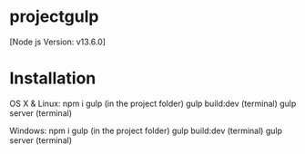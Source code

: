 # projectgulp
[Node js Version: v13.6.0]

# Installation
  OS X & Linux:
  npm i gulp (in the project folder)
  gulp build:dev  (terminal)
  gulp server (terminal)
  
  Windows:
  npm i gulp (in the project folder)
  gulp build:dev  (terminal)
  gulp server (terminal)


